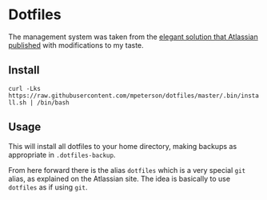 # Dotfiles

The management system was taken from the [elegant solution that Atlassian published](https://www.atlassian.com/git/tutorials/dotfiles) with modifications to my taste.

## Install

`curl -Lks https://raw.githubusercontent.com/mpeterson/dotfiles/master/.bin/install.sh | /bin/bash`

## Usage

This will install all dotfiles to your home directory, making backups as appropriate in `.dotfiles-backup`.

From here forward there is the alias `dotfiles` which is a very special `git` alias, as explained on the Atlassian site. The idea is basically to use `dotfiles` as if using `git`. 
